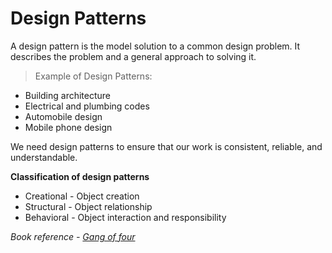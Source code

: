 # Design Patterns
A design pattern is the model solution to a common design problem. It describes the problem and a general approach to solving it.
> Example of Design Patterns:
- Building architecture
- Electrical and plumbing codes
- Automobile design
- Mobile phone design

We need design patterns to ensure that our work is consistent, reliable, and understandable.

**Classification of design patterns**
- Creational - Object creation
- Structural - Object relationship
- Behavioral - Object interaction and responsibility
 
*Book reference - [Gang of four](https://python-patterns.guide/gang-of-four/)*
